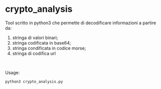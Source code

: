 # crypto_analysis

Tool scritto in python3 che permette di decodificare informazioni a partire da:
1) stringa di valori binari;
2) stringa codificata in base64;
3) stringa condificata in codice morse;
4) stringa di codifica url
</br>

Usage:
```shell
python3 crypto_analysis.py
```

